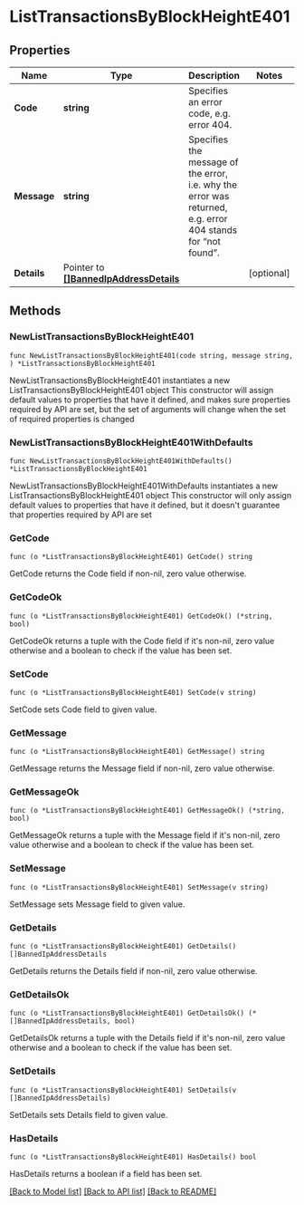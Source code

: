 # ListTransactionsByBlockHeightE401

## Properties

Name | Type | Description | Notes
------------ | ------------- | ------------- | -------------
**Code** | **string** | Specifies an error code, e.g. error 404. | 
**Message** | **string** | Specifies the message of the error, i.e. why the error was returned, e.g. error 404 stands for “not found”. | 
**Details** | Pointer to [**[]BannedIpAddressDetails**](BannedIpAddressDetails.md) |  | [optional] 

## Methods

### NewListTransactionsByBlockHeightE401

`func NewListTransactionsByBlockHeightE401(code string, message string, ) *ListTransactionsByBlockHeightE401`

NewListTransactionsByBlockHeightE401 instantiates a new ListTransactionsByBlockHeightE401 object
This constructor will assign default values to properties that have it defined,
and makes sure properties required by API are set, but the set of arguments
will change when the set of required properties is changed

### NewListTransactionsByBlockHeightE401WithDefaults

`func NewListTransactionsByBlockHeightE401WithDefaults() *ListTransactionsByBlockHeightE401`

NewListTransactionsByBlockHeightE401WithDefaults instantiates a new ListTransactionsByBlockHeightE401 object
This constructor will only assign default values to properties that have it defined,
but it doesn't guarantee that properties required by API are set

### GetCode

`func (o *ListTransactionsByBlockHeightE401) GetCode() string`

GetCode returns the Code field if non-nil, zero value otherwise.

### GetCodeOk

`func (o *ListTransactionsByBlockHeightE401) GetCodeOk() (*string, bool)`

GetCodeOk returns a tuple with the Code field if it's non-nil, zero value otherwise
and a boolean to check if the value has been set.

### SetCode

`func (o *ListTransactionsByBlockHeightE401) SetCode(v string)`

SetCode sets Code field to given value.


### GetMessage

`func (o *ListTransactionsByBlockHeightE401) GetMessage() string`

GetMessage returns the Message field if non-nil, zero value otherwise.

### GetMessageOk

`func (o *ListTransactionsByBlockHeightE401) GetMessageOk() (*string, bool)`

GetMessageOk returns a tuple with the Message field if it's non-nil, zero value otherwise
and a boolean to check if the value has been set.

### SetMessage

`func (o *ListTransactionsByBlockHeightE401) SetMessage(v string)`

SetMessage sets Message field to given value.


### GetDetails

`func (o *ListTransactionsByBlockHeightE401) GetDetails() []BannedIpAddressDetails`

GetDetails returns the Details field if non-nil, zero value otherwise.

### GetDetailsOk

`func (o *ListTransactionsByBlockHeightE401) GetDetailsOk() (*[]BannedIpAddressDetails, bool)`

GetDetailsOk returns a tuple with the Details field if it's non-nil, zero value otherwise
and a boolean to check if the value has been set.

### SetDetails

`func (o *ListTransactionsByBlockHeightE401) SetDetails(v []BannedIpAddressDetails)`

SetDetails sets Details field to given value.

### HasDetails

`func (o *ListTransactionsByBlockHeightE401) HasDetails() bool`

HasDetails returns a boolean if a field has been set.


[[Back to Model list]](../README.md#documentation-for-models) [[Back to API list]](../README.md#documentation-for-api-endpoints) [[Back to README]](../README.md)


